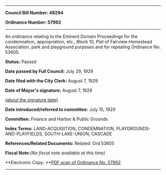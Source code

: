 

********

**Council Bill Number: 48294**
   
**Ordinance Number: 57992**
********

 An ordinance relating to the Eminent Domain Proceedings for the condemnation, appropriation, etc., Block 10, Plat of Fairview Homestead Association, park and playground purposes and for repealing Ordinance No. 53605.

**Status:** Passed
   
**Date passed by Full Council:** July 29, 1929
   
**Date filed with the City Clerk:** August 7, 1929
   
**Date of Mayor's signature:** August 7, 1929
   
[(about the signature date)](/~public/approvaldate.htm)
   
   
   
**Date introduced/referred to committee:** July 15, 1929
   
**Committee:** Finance and Harbor & Public Grounds
   
   
**Index Terms:** LAND-ACQUISITION, CONDEMNATION, PLAYGROUNDS-AND-PLAYFIELDS, SOUTH-LAKE-UNION, CASCADE

**References/Related Documents:** Related: Ord 53605

**Fiscal Note:**_(No fiscal note available at this time)_

**Electronic Copy: **[PDF scan of Ordinance No. 57992](/~archives/Ordinances/Ord_57992.pdf)

********


